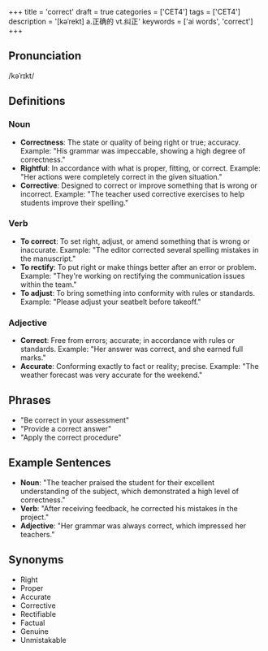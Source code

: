 +++
title = 'correct'
draft = true
categories = ['CET4']
tags = ['CET4']
description = '[kəˈrekt] a.正确的 vt.纠正'
keywords = ['ai words', 'correct']
+++

## Pronunciation
/kəˈrɪkt/

## Definitions
### Noun
- **Correctness**: The state or quality of being right or true; accuracy. Example: "His grammar was impeccable, showing a high degree of correctness."
- **Rightful**: In accordance with what is proper, fitting, or correct. Example: "Her actions were completely correct in the given situation."
- **Corrective**: Designed to correct or improve something that is wrong or incorrect. Example: "The teacher used corrective exercises to help students improve their spelling."

### Verb
- **To correct**: To set right, adjust, or amend something that is wrong or inaccurate. Example: "The editor corrected several spelling mistakes in the manuscript."
- **To rectify**: To put right or make things better after an error or problem. Example: "They're working on rectifying the communication issues within the team."
- **To adjust**: To bring something into conformity with rules or standards. Example: "Please adjust your seatbelt before takeoff."

### Adjective
- **Correct**: Free from errors; accurate; in accordance with rules or standards. Example: "Her answer was correct, and she earned full marks."
- **Accurate**: Conforming exactly to fact or reality; precise. Example: "The weather forecast was very accurate for the weekend."

## Phrases
- "Be correct in your assessment"
- "Provide a correct answer"
- "Apply the correct procedure"

## Example Sentences
- **Noun**: "The teacher praised the student for their excellent understanding of the subject, which demonstrated a high level of correctness."
- **Verb**: "After receiving feedback, he corrected his mistakes in the project."
- **Adjective**: "Her grammar was always correct, which impressed her teachers."

## Synonyms
- Right
- Proper
- Accurate
- Corrective
- Rectifiable
- Factual
- Genuine
- Unmistakable
